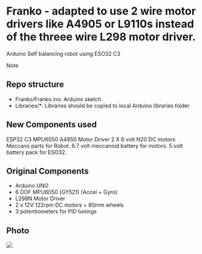 Franko   - adapted to use 2 wire motor drivers like A4905 or L9110s instead of the threee wire L298 motor driver.
======

Arduino Self balancing robot  using ESO32 C3

Note

Repo structure
--------------
* Franko/Franko.ino: Arduino sketch
* Libraries/*: Libraries should be copied to local Arduino libraries folder

New Components used
--------------------
ESP32 C3
MPU6050
A4950 Motor Driver
2 X 6 volt N20 DC motors
Meccano parts for Robot.
6.7 volt meccanoid battery for motors.
5 volt battery pack for ESO32.

Original Components
----------
* Arduino UNO
* 6 DOF MPU6050 (GY521) (Accel + Gyro)
* L298N Motor Driver
* 2 x 12V 122rpm DC motors + 80mm wheels
* 3 potentiometers for PID tunings

Photo
-----

[![](https://dl.dropboxusercontent.com/u/18883987/Franko.jpg)](https://dl.dropboxusercontent.com/u/18883987/Franko.jpg)
